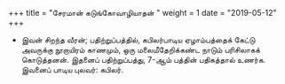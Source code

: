 ﻿+++
title = "சேரமான் கடுங்கோவாழியாதன்  "
weight = 1
date = "2019-05-12"
+++


-  இவன் சிறந்த வீரன்; பதிற்றுப்பத்தில், கபிலர்பாடிய ஏழாம்பத்தைக் கேட்டு அவருக்கு நூறாயிரம் காணமும், ஒரு மலைமீதேறிக்கண்ட நாடும் பரிசிலாகக் கொடுத்தனன். இதனைப் பதிற்றுப்பத்து, 7-ஆம் பத்தின் பதிகத்தால் உணர்க. இவனைப் பாடிய புலவர்: கபிலர். 
  
